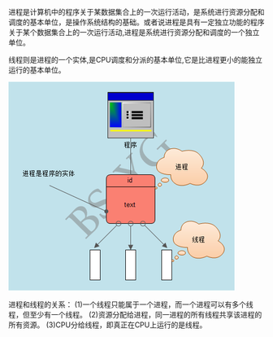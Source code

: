 进程是计算机中的程序关于某数据集合上的一次运行活动，是系统进行资源分配和调度的基本单位，是操作系统结构的基础。或者说进程是具有一定独立功能的程序关于某个数据集合上的一次运行活动,进程是系统进行资源分配和调度的一个独立单位。

线程则是进程的一个实体,是CPU调度和分派的基本单位,它是比进程更小的能独立运行的基本单位。

![](./img/1-3.png)

进程和线程的关系：
(1)一个线程只能属于一个进程，而一个进程可以有多个线程，但至少有一个线程。
(2)资源分配给进程，同一进程的所有线程共享该进程的所有资源。
(3)CPU分给线程，即真正在CPU上运行的是线程。